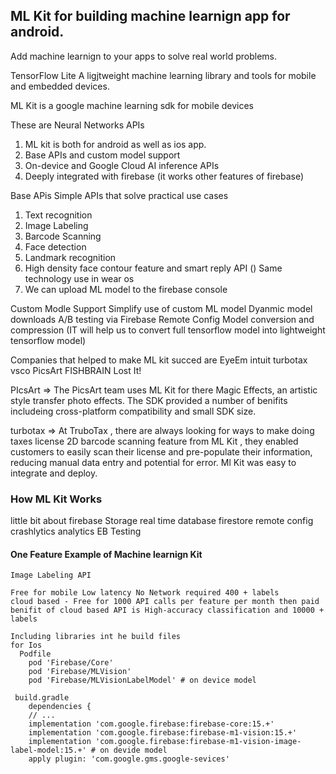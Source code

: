 ## ML Kit for building machine learnign app for android.
Add machine learnign to your apps to solve real world problems.

TensorFlow Lite
A  ligjtweight machine learning library and tools for mobile and embedded devices.

ML Kit  is a google machine learning sdk for mobile devices

These are Neural Networks APIs

1. ML kit is both for android as well as ios app.
2. Base APIs and custom model support
3. On-device and Google Cloud AI inference APIs
4. Deeply integrated with firebase  (it works other features of firebase)

Base APis 
Simple APIs that solve practical use cases
  1. Text recognition
  2. Image Labeling
  3. Barcode Scanning
  4. Face detection
  5. Landmark recognition
  6. High density face contour feature and smart reply API () Same technology use in wear os
  7. We can upload ML model to the firebase console 
  
Custom Modle Support
  Simplify use of custom ML model
  Dyanmic model downloads
  A/B testing via Firebase Remote Config
  Model conversion and compression (IT will help us to convert full tensorflow model into lightweight tensorflow model)
  
 Companies that helped to make ML kit succed are 
  EyeEm
  intuit turbotax
  vsco
  PicsArt
  FISHBRAIN
  Lost It!
  
 PIcsArt => The PicsArt team uses ML Kit for there Magic Effects, an 
 artistic style transfer photo effects. The SDK provided a number of benifits includeing 
 cross-platform compatibility and small SDK size.
 
 turbotax => At TruboTax , there are always looking for ways to make doing
 taxes license 2D barcode scanning feature from ML Kit , they enabled customers to 
 easily scan their license and pre-populate their information, reducing 
 manual data entry and potential for error. Ml Kit was easy to integrate and deploy.
 
 ### How ML Kit Works
little bit about firebase
  Storage
  real time database
  firestore
  remote config
  crashlytics
  analytics
  EB Testing
  
  #### One Feature Example of Machine learnign Kit 
    Image Labeling API
    
    Free for mobile Low latency No Network required 400 + labels
    cloud based - Free for 1000 API calls per feature per month then paid
    benifit of cloud based API is High-accuracy classification and 10000 + labels
    
    Including libraries int he build files
    for Ios
      Podfile
        pod 'Firebase/Core'
        pod 'Firebase/MLVision'
        pod 'Firebase/MLVisionLabelModel' # on device model
        
     build.gradle
        dependencies {
        // ...
        implementation 'com.google.firebase:firebase-core:15.+'
        implementation 'com.google.firebase:firebase-m1-vision:15.+'
        implementation 'com.google.firebase:firebase-m1-vision-image-label-model:15.+' # on devide model
        apply plugin: 'com.google.gms.google-sevices'
    
    
    
    
    
    
    
  
  
